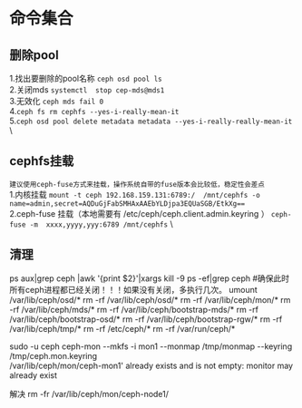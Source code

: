 # 命令集合
## 删除pool
1.找出要删除的pool名称 ```ceph osd pool ls ``` \
2.关闭mds ```systemctl  stop cep-mds@mds1``` \
3.无效化 ```ceph mds fail 0``` \
4.```ceph fs rm cephfs --yes-i-really-mean-it``` \
5.```ceph osd pool delete metadata metadata --yes-i-really-really-mean-it``` \
## cephfs挂载
```建议使用ceph-fuse方式来挂载，操作系统自带的fuse版本会比较低，稳定性会差点```\
1.内核挂载 ```mount -t ceph 192.168.159.131:6789:/  /mnt/cephfs -o name=admin,secret=AQDuGjFabSMHAxAAEbYLDjpa3EQUaSGB/EtkXg== ```\
2.ceph-fuse 挂载（本地需要有 /etc/ceph/ceph.client.admin.keyring ） ```ceph-fuse -m  xxxx,yyyy,yyy:6789 /mnt/cephfs```  \

## 清理
  ps aux|grep ceph |awk '{print $2}'|xargs kill -9
  ps -ef|grep ceph
 #确保此时所有ceph进程都已经关闭！！！如果没有关闭，多执行几次。
 umount /var/lib/ceph/osd/*
 rm -rf /var/lib/ceph/osd/*
 rm -rf /var/lib/ceph/mon/*
 rm -rf /var/lib/ceph/mds/*
 rm -rf /var/lib/ceph/bootstrap-mds/*
 rm -rf /var/lib/ceph/bootstrap-osd/*
 rm -rf /var/lib/ceph/bootstrap-rgw/*
 rm -rf /var/lib/ceph/tmp/*
 rm -rf /etc/ceph/*
 rm -rf /var/run/ceph/* 

sudo -u ceph ceph-mon --mkfs -i mon1 --monmap /tmp/monmap --keyring /tmp/ceph.mon.keyring  
/var/lib/ceph/mon/ceph-mon1' already exists and is not empty: monitor may already exist

解决
rm -fr /var/lib/ceph/mon/ceph-node1/
 
